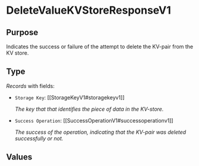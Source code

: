 # DeleteValueKVStoreResponseV1

## Purpose

<!-- --8<-- [start:purpose] -->
Indicates the success or failure of the attempt to delete the KV-pair from the KV store.
<!-- --8<-- [end:purpose] -->

## Type

<!-- --8<-- [start:type] -->
<div class="type" markdown>

*Records* with fields:
- `Storage Key`: [[StorageKeyV1#storagekeyv1]]

  *The key that that identifies the piece of data in the KV-store.*

- `Success Operation`: [[SuccessOperationV1#successoperationv1]]

  *The success of the operation, indicating that the KV-pair was deleted successfully or not.*

</div>
<!-- --8<-- [end:type] -->

## Values

